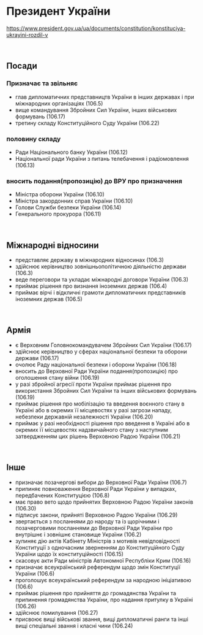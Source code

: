# Президент України

https://www.president.gov.ua/ua/documents/constitution/konstituciya-ukrayini-rozdil-v

​​
## Посади
### Призначає та звільняє 

* глав дипломатичних представництв України в інших державах і при міжнародних організаціях (106.5)
* вище командування Збройних Сил України, інших військових формувань (106.17)
* третину складу Конституційного Суду України (106.22)
### половину складу 
* Ради Національного банку України (106.12)
* Національної ради України з питань телебачення і радіомовлення (106.13)
### вносить подання(пропозицію) до ВРУ про призначення

* Міністра оборони України (106.10)
* Міністра закордонних справ України (106.10)
* Голови Служби безпеки України (106.14)
* Генерального прокурора (106.11)

​​
## Міжнародні відносини

* представляє державу в міжнародних відносинах (106.3)
* здійснює керівництво зовнішньополітичною діяльністю держави (106.3)
* веде переговори та укладає міжнародні договори України (106.3)
* приймає рішення про визнання іноземних держав (106.4)
* приймає вірчі і відкличні грамоти дипломатичних представників іноземних держав (106.5)

​​
## Армія

* є Верховним Головнокомандувачем Збройних Сил України (106.17)
* здійснює керівництво у сферах національної безпеки та оборони держави (106.17)
*  очолює Раду національної безпеки і оборони України (106.18)
*  вносить до Верховної Ради України подання(пропозицію) про оголошення стану війни (106.19)
* у разі збройної агресії проти України приймає рішення про використання Збройних Сил України та інших військових формувань (106.19)
*  приймає рішення про мобілізацію та введення воєнного стану в Україні або в окремих її місцевостях у разі загрози нападу, небезпеки державній незалежності України (106.20)
* приймає у разі необхідності рішення про введення в Україні або в окремих її місцевостях надзвичайного стану з наступним затвердженням цих рішень Верховною Радою України (106.21)

​​
## Інше

*  призначає позачергові вибори до Верховної Ради України (106.7)
* припиняє повноваження Верховної Ради України у випадках, передбачених Конституцією (106.8)
* має право вето щодо прийнятих Верховною Радою України законів (106.30)
* підписує закони, прийняті Верховною Радою України (106.29)
* звертається з посланнями до народу та із щорічними і позачерговими посланнями до Верховної Ради України про внутрішнє і зовнішнє становище України (106.2)
* зупиняє дію актів Кабінету Міністрів з мотивів невідповідності Конституції з одночасним зверненням до Конституційного Суду України щодо їх конституційності (106.15)
* скасовує акти Ради міністрів Автономної Республіки Крим (106.16)
* призначає всеукраїнський референдум щодо змін Конституції України (106.6)
* проголошує всеукраїнський референдум за народною ініціативою (106.6)
* приймає рішення про прийняття до громадянства України та припинення громадянства України, про надання притулку в Україні (106.26)
* здійснює помилування (106.27)
* присвоює вищі військові звання, вищі дипломатичні ранги та інші вищі спеціальні звання і класні чини (106.24)
